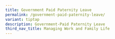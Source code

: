 ```yaml
---
title: Government Paid Paternity Leave
permalink: /government-paid-paternity-leave/
variant: tiptap
description: Government-Paid Paternity Leave
third_nav_title: Managing Work and Family Life
---
```

